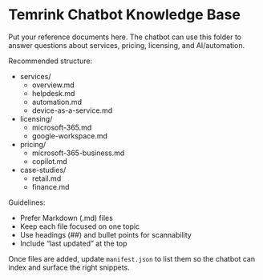 # Temrink Chatbot Knowledge Base

Put your reference documents here. The chatbot can use this folder to answer questions about services, pricing, licensing, and AI/automation.

Recommended structure:

- services/
  - overview.md
  - helpdesk.md
  - automation.md
  - device-as-a-service.md
- licensing/
  - microsoft-365.md
  - google-workspace.md
- pricing/
  - microsoft-365-business.md
  - copilot.md
- case-studies/
  - retail.md
  - finance.md

Guidelines:
- Prefer Markdown (.md) files
- Keep each file focused on one topic
- Use headings (##) and bullet points for scannability
- Include “last updated” at the top

Once files are added, update `manifest.json` to list them so the chatbot can index and surface the right snippets.






